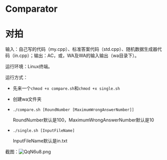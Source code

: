 # Comparator
# 对拍

输入：自己写的代码（my.cpp）、标准答案代码（std.cpp）、随机数据生成器代码（in.cpp）；输出：AC，或，WA及WA的输入输出（wa目录下）。

运行环境：Linux终端。

运行方式：
- 先来一个`chmod +x compare.sh`和`chmod +x single.sh`
- 创建wa文件夹
- `./compare.sh [RoundNumber [MaximumWrongAnswerNumber]]`

    RoundNumber默认是100，MaximumWrongAnswerNumber默认是10
- `./single.sh [InputFileName]`

    InputFileName默认是in.txt

截图：<img src="https://s2.ax1x.com/2019/12/19/QqN6u8.png" alt="QqN6u8.png" border="0" />
